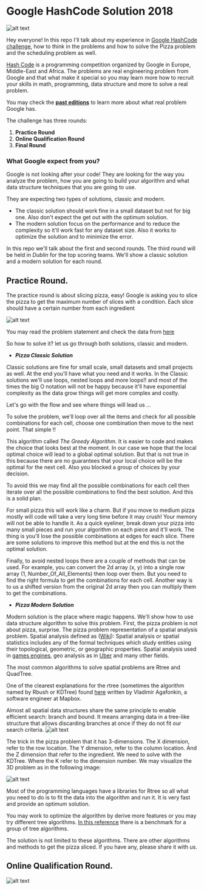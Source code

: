 # Google HashCode Solution 2018

![alt text](https://storage.googleapis.com/gweb-uniblog-publish-prod/images/hashcode_hero.max-1000x1000.png)

Hey everyone!
In this repo I'll talk about my experience in [Google HashCode challenge](https://hashcode.withgoogle.com/), how to think in the problems and how to solve the Pizza problem and the scheduling problem as well.

[Hash Code](https://hashcode.withgoogle.com/) is a programming competition organized by Google in Europe, Middle-East and Africa. The problems are real engineering problem from Google and that what make it special so you may learn more how to recruit your skills in math, programming, data structure and more to solve a real problem.

You may check the [**past editions**](https://hashcode.withgoogle.com/past_editions.html) to learn more about what real problem Google has.

The challenge has three rounds:
  1. __Practice Round__
  2. __Online Qualification Round__
  3. __Final Round__

### What Google expect from you?
Google is not looking after your code! They are looking for the way you analyze the problem, how you are going to build your algorithm and what data structure techniques that you are going to use.

They are expecting two types of solutions, classic and modern.
* The classic solution should work fine in a small dataset but not for big one. Also don't expect the get out with the optimum solution. 
* The modern solution focus on the performance and to reduce the complexity so it'll work fast for any dataset size. Also it works to optimize the solution and to minimize the error.

In this repo we'll talk about the first and second rounds. The third round will be held in *Dublin* for the top scoring teams.
We'll show a classic solution and a modern solution for each round.

## __Practice Round.__

The practice round is about slicing pizza, easy!
Google is asking you to slice the pizza to get the maximum number of slices with a condition. Each slice should have a certain number from each ingredient

![alt text](http://codeforces.com/predownloaded/a3/6f/a36fd2408b59da01e83298660645137c095a04c9.png)

You may read the problem statement and check the data from [here](https://github.com/SupervisionT/Google_HashCode_Solution_2018/tree/master/Pizza)

So how to solve it? let us go through both solutions, classic and modern.

* *__Pizza Classic Solution__*

Classic solutions are fine for small scale, small datasets and small projects as well. At the end you'll have what you need and it works. In the Classic solutions we'll use loops, nested loops and more loops!! and most of the times the big O notation will not be happy because it'll have exponential complexity as the data grow things will get more complex and costly.

Let's go with the flow and see where things will lead us ...

To solve the problem, we'll loop over all the items and check for all possible combinations for each cell, choose one combination then move to the next point. That simple !!

This algorithm called *The Greedy Algorithm*. It is easier to code and makes the choice that looks best at the moment. In our case we hope that the local optimal choice will lead to a global optimal solution. But that is not true in this because there are no guarantees that your local choice will be the optimal for the next cell. Also you blocked a group of choices by your decision.

To avoid this we may find all the possible combinations for each cell then iterate over all the possible combinations to find the best solution. And this is a solid plan.

For small pizza this will work like a charm. But if you move to medium pizza mostly will code will take a very long time before it may crush! Your memory will not be able to handle it. As a quick eyeliner, break down your pizza into many small pieces and run your algorithm on each piece and it'll work. The thing is you'll lose the possible combinations at edges for each slice. There are some solutions to improve this method but at the end this is not the optimal solution.

Finally, to avoid nested loops there are a couple of methods that can be used. For example, you can convert the 2d array (x, y) into a single row array (1, Number_Of_All_Elements) then loop over them. But you need to find the right formula to get the combinations for each cell. Another way is to us a shifted version from the original 2d array then you can multiply them to get the combinations.

* *__Pizza Modern Solution__*

Modern solution is the place where magic happens. We'll show how to use data structure algorithm to solve this problem.
First, the pizza problem is not about pizza, surprise. The pizza problem representation of a spatial analysis problem.
Spatial analysis defined as ([Wiki](https://en.wikipedia.org/wiki/Spatial_analysis)): Spatial analysis or spatial statistics includes any of the formal techniques which study entities using their topological, geometric, or geographic properties. Spatial analysis used in [games engines](https://www.keithlantz.net/2013/04/kd-tree-construction-using-the-surface-area-heuristic-stack-based-traversal-and-the-hyperplane-separation-theorem/), geo analysis as in [Uber](https://www.oreilly.com/ideas/query-the-planet-geospatial-big-data-analytics-at-uber) and many other fields.

The most common algorithms to solve spatial problems are Rtree and QuadTree.

One of the clearest explanations for the rtree (sometimes the algorithm named by Rbush or KDTree) found [here](https://blog.mapbox.com/a-dive-into-spatial-search-algorithms-ebd0c5e39d2a) written by Vladimir Agafonkin, a software engineer at Mapbox.

Almost all spatial data structures share the same principle to enable efficient search: branch and bound. It means arranging data in a tree-like structure that allows discarding branches at once if they do not fit our search criteria.
![alt text](https://cdn-images-1.medium.com/max/1320/1*hJj3HZmiKXiXkK12ha26Rw.png)

The trick in the pizza problem that it has 3-dimensions. The X dimension, refer to the row location. The Y dimension, refer to the column location. And the Z dimension that refer to the ingredient.
We need to solve with the KDTree. Where the K refer to the dimension number. We may visualize the 3D problem as in the following image:

![alt text](https://upload.wikimedia.org/wikipedia/commons/thumb/5/57/RTree-Visualization-3D.svg/400px-RTree-Visualization-3D.svg.png)

Most of the programming languages have a libraries for Rtree so all what you need to do is to fit the data into the algorithm and run it. It is very fast and provide an optimum solution.

You may work to optimize the algorithm by derive more features or you may try different tree algorithms. [In this reference](https://stackoverflow.com/questions/2486093/millions-of-3d-points-how-to-find-the-10-of-them-closest-to-a-given-point) there is a benchmark for a group of tree algorithms.

The solution is not limited to these algorithms. There are other algorithms and methods to get the pizza sliced. If you have any, please share it with us.

## __Online Qualification Round.__

![alt text](http://cucsa.org.uk/wp-content/uploads/2015/10/Work_In_Progress-300x269.png)
